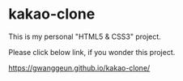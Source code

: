 # kakao-clone

This is my personal "HTML5 & CSS3" project.

Please click below link, if you wonder this project. 

https://gwanggeun.github.io/kakao-clone/
